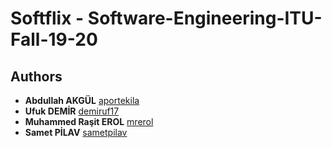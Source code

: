 # Softflix - Software-Engineering-ITU-Fall-19-20

## Authors

* **Abdullah AKGÜL** [aportekila](https://github.com/aportekila)
* **Ufuk DEMİR** [demiruf17](https://github.com/demiruf17)
* **Muhammed Raşit EROL** [mrerol](https://github.com/mrerol)
* **Samet PİLAV** [sametpilav](https://github.com/sametpilav)
